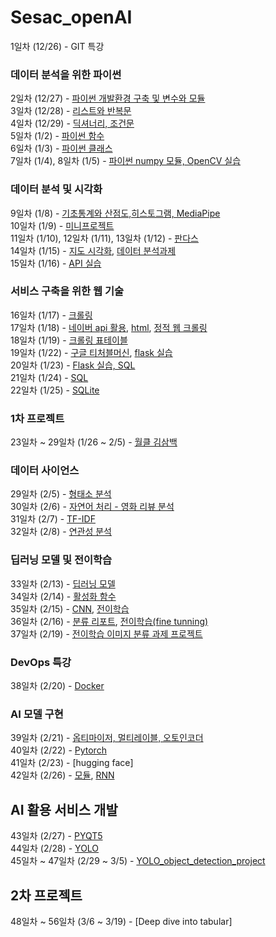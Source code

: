 # Sesac_openAI

1일차 (12/26) - GIT 특강  
### 데이터 분석을 위한 파이썬
2일차 (12/27) - [파이썬 개발환경 구축 및 변수와 모듈](https://github.com/KimDongHyun0907/Sesac_openAI/tree/main/%EB%8D%B0%EC%9D%B4%ED%84%B0%EB%B6%84%EC%84%9D%EC%9D%84%20%EC%9C%84%ED%95%9C%20%ED%8C%8C%EC%9D%B4%EC%8D%AC/%ED%8C%8C%EC%9D%B4%EC%8D%AC%20%EA%B0%9C%EB%B0%9C%ED%99%98%EA%B2%BD%20%EA%B5%AC%EC%B6%95%20%EB%B0%8F%20%EB%B3%80%EC%88%98%EC%99%80%20%EB%AA%A8%EB%93%88)  
3일차 (12/28) - [리스트와 반복문](https://github.com/KimDongHyun0907/Sesac_openAI/tree/main/%EB%8D%B0%EC%9D%B4%ED%84%B0%EB%B6%84%EC%84%9D%EC%9D%84%20%EC%9C%84%ED%95%9C%20%ED%8C%8C%EC%9D%B4%EC%8D%AC/%EB%A6%AC%EC%8A%A4%ED%8A%B8%EC%99%80%20%EB%B0%98%EB%B3%B5%EB%AC%B8)  
4일차 (12/29) - [딕셔너리, 조건문](https://github.com/KimDongHyun0907/Sesac_openAI/tree/main/%EB%8D%B0%EC%9D%B4%ED%84%B0%EB%B6%84%EC%84%9D%EC%9D%84%20%EC%9C%84%ED%95%9C%20%ED%8C%8C%EC%9D%B4%EC%8D%AC/%EB%94%95%EC%85%94%EB%84%88%EB%A6%AC%2C%20%EC%A1%B0%EA%B1%B4%EB%AC%B8)  
5일차 (1/2) - [파이썬 함수](https://github.com/KimDongHyun0907/Sesac_openAI/tree/main/%EB%8D%B0%EC%9D%B4%ED%84%B0%EB%B6%84%EC%84%9D%EC%9D%84%20%EC%9C%84%ED%95%9C%20%ED%8C%8C%EC%9D%B4%EC%8D%AC/%ED%8C%8C%EC%9D%B4%EC%8D%AC%20%ED%95%A8%EC%88%98)  
6일차 (1/3) - [파이썬 클래스](https://github.com/KimDongHyun0907/Sesac_openAI/tree/main/%EB%8D%B0%EC%9D%B4%ED%84%B0%EB%B6%84%EC%84%9D%EC%9D%84%20%EC%9C%84%ED%95%9C%20%ED%8C%8C%EC%9D%B4%EC%8D%AC/%ED%8C%8C%EC%9D%B4%EC%8D%AC%20%ED%81%B4%EB%9E%98%EC%8A%A4)  
7일차 (1/4), 8일차 (1/5) - [파이썬 numpy 모듈, OpenCV 실습](https://github.com/KimDongHyun0907/Sesac_openAI/tree/main/%EB%8D%B0%EC%9D%B4%ED%84%B0%EB%B6%84%EC%84%9D%EC%9D%84%20%EC%9C%84%ED%95%9C%20%ED%8C%8C%EC%9D%B4%EC%8D%AC/%ED%8C%8C%EC%9D%B4%EC%8D%AC%20numpy%20%EB%AA%A8%EB%93%88)  
### 데이터 분석 및 시각화
9일차 (1/8) - [기초통계와 산점도,히스토그램, MediaPipe](https://github.com/KimDongHyun0907/Sesac_openAI/tree/main/%EB%8D%B0%EC%9D%B4%ED%84%B0%20%EB%B6%84%EC%84%9D%20%EB%B0%8F%20%EC%8B%9C%EA%B0%81%ED%99%94/%EA%B8%B0%EC%B4%88%20%ED%86%B5%EA%B3%84%EC%99%80%20%EC%82%B0%EC%A0%90%EB%8F%84%2C%20%ED%9E%88%EC%8A%A4%ED%86%A0%EA%B7%B8%EB%9E%A8)  
10일차 (1/9) - [미니프로젝트](https://github.com/KimDongHyun0907/Sesac_openAI/tree/main/%EB%AF%B8%EB%8B%88%20%ED%94%84%EB%A1%9C%EC%A0%9D%ED%8A%B8)  
11일차 (1/10), 12일차 (1/11), 13일차 (1/12) - [판다스](https://github.com/KimDongHyun0907/Sesac_openAI/tree/main/%EB%8D%B0%EC%9D%B4%ED%84%B0%20%EB%B6%84%EC%84%9D%20%EB%B0%8F%20%EC%8B%9C%EA%B0%81%ED%99%94/%ED%8C%90%EB%8B%A4%EC%8A%A4)  
14일차 (1/15) - [지도 시각화](https://github.com/KimDongHyun0907/Sesac_openAI/tree/main/%EB%8D%B0%EC%9D%B4%ED%84%B0%20%EB%B6%84%EC%84%9D%20%EB%B0%8F%20%EC%8B%9C%EA%B0%81%ED%99%94/%EC%A7%80%EB%8F%84%20%EC%8B%9C%EA%B0%81%ED%99%94), [데이터 분석과제](https://github.com/KimDongHyun0907/Sesac_openAI/blob/main/%EB%8D%B0%EC%9D%B4%ED%84%B0%20%EB%B6%84%EC%84%9D%20%EB%B0%8F%20%EC%8B%9C%EA%B0%81%ED%99%94/%ED%8C%90%EB%8B%A4%EC%8A%A4/%EB%8D%B0%EC%9D%B4%ED%84%B0%EB%B6%84%EC%84%9D_%EC%A0%9C%EC%B6%9C%EA%B3%BC%EC%A0%9C.ipynb)  
15일차 (1/16) - [API 실습](https://github.com/KimDongHyun0907/Sesac_openAI/tree/main/%EB%8D%B0%EC%9D%B4%ED%84%B0%20%EB%B6%84%EC%84%9D%20%EB%B0%8F%20%EC%8B%9C%EA%B0%81%ED%99%94/open%20API%20%ED%99%9C%EC%9A%A9)  

### 서비스 구축을 위한 웹 기술
16일차 (1/17) - [크롤링](https://github.com/KimDongHyun0907/Sesac_openAI/tree/main/%EB%8D%B0%EC%9D%B4%ED%84%B0%20%EB%B6%84%EC%84%9D%20%EB%B0%8F%20%EC%8B%9C%EA%B0%81%ED%99%94/%ED%81%AC%EB%A1%A4%EB%A7%81)  
17일차 (1/18) - [네이버 api 활용](https://github.com/KimDongHyun0907/Sesac_openAI/blob/main/%EB%8D%B0%EC%9D%B4%ED%84%B0%20%EB%B6%84%EC%84%9D%20%EB%B0%8F%20%EC%8B%9C%EA%B0%81%ED%99%94/open%20API%20%ED%99%9C%EC%9A%A9/api%20%ED%99%9C%EC%9A%A9%20%EB%AF%B8%EC%85%98%201%EC%9B%94%2018%EC%9D%BC.ipynb), [html](https://github.com/KimDongHyun0907/Sesac_openAI/tree/main/HTML), [정적 웹 크롤링](https://github.com/KimDongHyun0907/Sesac_openAI/tree/main/HTML/%ED%81%AC%EB%A1%A4%EB%A7%81)  
18일차 (1/19) - [크롤링 표테이블](https://github.com/KimDongHyun0907/Sesac_openAI/blob/main/HTML/%ED%81%AC%EB%A1%A4%EB%A7%81/3.%20%ED%81%AC%EB%A1%A4%EB%A7%81%20select%20%EA%B8%B0%EC%B4%88%EB%B6%80%ED%84%B0%20_.ipynb)  
19일차 (1/22) - [구글 티처블머신](https://github.com/KimDongHyun0907/Sesac_openAI/tree/main/teachable%20machine), [flask 실습](https://github.com/KimDongHyun0907/Sesac_openAI/tree/main/HTML/flask)  
20일차 (1/23) - [Flask 실습, SQL](https://github.com/KimDongHyun0907/Sesac_openAI/tree/main/HTML/flask)  
21일차 (1/24) - [SQL](https://github.com/KimDongHyun0907/Sesac_openAI/tree/main/HTML/SQL)  
22일차 (1/25) - [SQLite](https://github.com/KimDongHyun0907/Sesac_openAI/tree/main/HTML/SQLite)  

### 1차 프로젝트
23일차 ~ 29일차 (1/26 ~ 2/5) - [월클 김삼백](https://github.com/KimDongHyun0907/Sesac_openAI/tree/main/first_project)  

### 데이터 사이언스
29일차 (2/5) - [형태소 분석](https://github.com/KimDongHyun0907/Sesac_openAI/tree/main/%EB%8D%B0%EC%9D%B4%ED%84%B0%20%EC%82%AC%EC%9D%B4%EC%96%B8%EC%8A%A4/%ED%98%95%ED%83%9C%EC%86%8C%20%EB%B6%84%EC%84%9D%EA%B8%B0)  
30일차 (2/6) - [자연어 처리 - 영화 리뷰 분석](https://github.com/KimDongHyun0907/Sesac_openAI/tree/main/%EB%8D%B0%EC%9D%B4%ED%84%B0%20%EC%82%AC%EC%9D%B4%EC%96%B8%EC%8A%A4/%EC%9E%90%EC%97%B0%EC%96%B4%20%EC%B2%98%EB%A6%AC)  
31일차 (2/7) - [TF-IDF](https://github.com/KimDongHyun0907/Sesac_openAI/tree/main/%EB%8D%B0%EC%9D%B4%ED%84%B0%20%EC%82%AC%EC%9D%B4%EC%96%B8%EC%8A%A4/TF-IDF)  
32일차 (2/8) - [연관성 분석](https://github.com/KimDongHyun0907/Sesac_openAI/tree/main/%EB%8D%B0%EC%9D%B4%ED%84%B0%20%EC%82%AC%EC%9D%B4%EC%96%B8%EC%8A%A4/%EC%97%B0%EA%B4%80%EC%84%B1%20%EB%B6%84%EC%84%9D)  

### 딥러닝 모델 및 전이학습
33일차 (2/13) - [딥러닝 모델](https://github.com/KimDongHyun0907/Sesac_openAI/tree/main/%EB%94%A5%EB%9F%AC%EB%8B%9D%20%EB%AA%A8%EB%8D%B8%20%EB%B0%8F%20%EC%A0%84%EC%9D%B4%ED%95%99%EC%8A%B5/%EB%94%A5%EB%9F%AC%EB%8B%9D%20%EB%AA%A8%EB%8D%B8)  
34일차 (2/14) - [활성화 함수](https://github.com/KimDongHyun0907/Sesac_openAI/tree/main/%EB%94%A5%EB%9F%AC%EB%8B%9D%20%EB%AA%A8%EB%8D%B8%20%EB%B0%8F%20%EC%A0%84%EC%9D%B4%ED%95%99%EC%8A%B5/%ED%99%9C%EC%84%B1%ED%99%94%20%ED%95%A8%EC%88%98)  
35일차 (2/15) - [CNN](https://github.com/KimDongHyun0907/Sesac_openAI/tree/main/%EB%94%A5%EB%9F%AC%EB%8B%9D%20%EB%AA%A8%EB%8D%B8%20%EB%B0%8F%20%EC%A0%84%EC%9D%B4%ED%95%99%EC%8A%B5/CNN), [전이학습](https://github.com/KimDongHyun0907/Sesac_openAI/tree/main/%EB%94%A5%EB%9F%AC%EB%8B%9D%20%EB%AA%A8%EB%8D%B8%20%EB%B0%8F%20%EC%A0%84%EC%9D%B4%ED%95%99%EC%8A%B5/%EC%A0%84%EC%9D%B4%ED%95%99%EC%8A%B5)  
36일차 (2/16) - [분류 리포트](https://github.com/KimDongHyun0907/Sesac_openAI/tree/main/%EB%94%A5%EB%9F%AC%EB%8B%9D%20%EB%AA%A8%EB%8D%B8%20%EB%B0%8F%20%EC%A0%84%EC%9D%B4%ED%95%99%EC%8A%B5/%EB%B6%84%EB%A5%98%EB%A6%AC%ED%8F%AC%ED%8A%B8), [전이학습(fine tunning)](https://github.com/KimDongHyun0907/Sesac_openAI/tree/main/%EB%94%A5%EB%9F%AC%EB%8B%9D%20%EB%AA%A8%EB%8D%B8%20%EB%B0%8F%20%EC%A0%84%EC%9D%B4%ED%95%99%EC%8A%B5/%EC%A0%84%EC%9D%B4%ED%95%99%EC%8A%B5/fine_tunning)  
37일차 (2/19) - [전이학습 이미지 분류 과제 프로젝트](https://github.com/KimDongHyun0907/Sesac_openAI/tree/main/%EB%94%A5%EB%9F%AC%EB%8B%9D%20%EB%AA%A8%EB%8D%B8%20%EB%B0%8F%20%EC%A0%84%EC%9D%B4%ED%95%99%EC%8A%B5/%EC%A0%84%EC%9D%B4%ED%95%99%EC%8A%B5/fine_tunning_animals)  


### DevOps 특강
38일차 (2/20) - [Docker](https://github.com/KimDongHyun0907/cicd-practice)  

### AI 모델 구현
39일차 (2/21) - [옵티마이저, 멀티레이블, 오토인코더](https://github.com/KimDongHyun0907/Sesac_openAI/tree/main/AI%20%EB%AA%A8%EB%8D%B8%20%EA%B5%AC%ED%98%84/%EB%A9%80%ED%8B%B0%EB%A0%88%EC%9D%B4%EB%B8%94)  
40일차 (2/22) - [Pytorch](https://github.com/KimDongHyun0907/Sesac_openAI/tree/main/AI%20%EB%AA%A8%EB%8D%B8%20%EA%B5%AC%ED%98%84/pytorch)  
41일차 (2/23) - [hugging face]  
42일차 (2/26) - [모듈](https://github.com/KimDongHyun0907/Sesac_openAI/tree/main/AI%20%EB%AA%A8%EB%8D%B8%20%EA%B5%AC%ED%98%84/%EB%AA%A8%EB%93%88), [RNN](https://github.com/KimDongHyun0907/Sesac_openAI/tree/main/AI%20%EB%AA%A8%EB%8D%B8%20%EA%B5%AC%ED%98%84/RNN)  

## AI 활용 서비스 개발
43일차 (2/27) - [PYQT5](https://github.com/KimDongHyun0907/Sesac_openAI/tree/main/AI_%ED%99%9C%EC%9A%A9_%EC%84%9C%EB%B9%84%EC%8A%A4_%EA%B0%9C%EB%B0%9C)  
44일차 (2/28) - [YOLO](https://github.com/KimDongHyun0907/Sesac_openAI/tree/main/AI_%ED%99%9C%EC%9A%A9_%EC%84%9C%EB%B9%84%EC%8A%A4_%EA%B0%9C%EB%B0%9C/yolo)  
45일차 ~ 47일차 (2/29 ~ 3/5) - [YOLO_object_detection_project](https://github.com/KimDongHyun0907/Sesac_openAI/tree/main/AI_%ED%99%9C%EC%9A%A9_%EC%84%9C%EB%B9%84%EC%8A%A4_%EA%B0%9C%EB%B0%9C/object_detection_project)  

## 2차 프로젝트
48일차 ~ 56일차 (3/6 ~ 3/19) - [Deep dive into tabular]  
